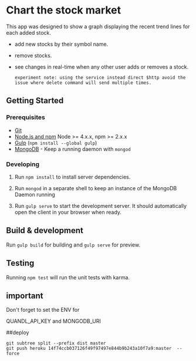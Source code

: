 # Chart the stock market

This app was designed to show a graph displaying the recent trend lines for each added stock.

* add new stocks by their symbol name.

* remove stocks.

* see changes in real-time when any other user adds or removes a stock. 

      experiment note: using the service instead direct $http avoid the issue where delete command will send multiple times. 

## Getting Started

### Prerequisites

- [Git](https://git-scm.com/)
- [Node.js and npm](nodejs.org) Node >= 4.x.x, npm >= 2.x.x
- [Gulp](http://gulpjs.com/) (`npm install --global gulp`)
- [MongoDB](https://www.mongodb.org/) - Keep a running daemon with `mongod`

### Developing

1. Run `npm install` to install server dependencies.

2. Run `mongod` in a separate shell to keep an instance of the MongoDB Daemon running

3. Run `gulp serve` to start the development server. It should automatically open the client in your browser when ready.

## Build & development

Run `gulp build` for building and `gulp serve` for preview.

## Testing

Running `npm test` will run the unit tests with karma.


## important

Don't forget to set the ENV for 

  QUANDL_API_KEY and MONGODB_URI


##deploy 

    git subtree split --prefix dist master
    git push heroku 14f74ccb037126f49f97497e844b9b243a10f7a9:master  --force
